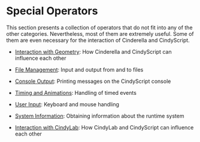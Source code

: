 # Special Operators

This section presents a collection of operators that do not fit into any of the other categories.
Nevertheless, most of them are extremely useful.
Some of them are even necessary for the interaction of Cinderella and CindyScript.

*  [Interaction with Geometry](Interaction_with_Geometry.md): How Cinderella and CindyScript can influence each other

*  [File Management](File_Management.md): Input and output from and to files

*  [Console Output](Console_Output.md): Printing messages on the CindyScript console

*  [Timing and Animations](Timing_and_Animations.md): Handling of timed events

*  [User Input](User_Input.md): Keyboard and mouse handling

*  [System Information](System_Information.md): Obtaining information about the runtime system

*  [Interaction with CindyLab](Interaction_with_CindyLab.md): How CindyLab and CindyScript can influence each other
